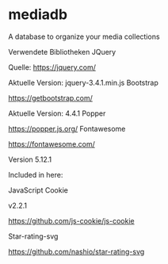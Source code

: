 # mediadb
A database to organize your media collections


Verwendete Bibliotheken
JQuery

Quelle: https://jquery.com/

Aktuelle Version: jquery-3.4.1.min.js
Bootstrap

https://getbootstrap.com/

Aktuelle Version: 4.4.1
Popper

https://popper.js.org/
Fontawesome

https://fontawesome.com/

Version 5.12.1

Included in here:

JavaScript Cookie 

v2.2.1

https://github.com/js-cookie/js-cookie
 
Star-rating-svg

https://github.com/nashio/star-rating-svg 
